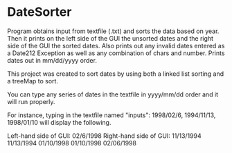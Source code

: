 # DateSorter
Program obtains input from textfile (.txt) and sorts the data based on year.
Then it prints on the left side of the GUI the unsorted dates and the right side of the GUI the sorted dates.
Also prints out any invalid dates entered as a Date212 Exception as well as any combination of chars and number. 
Prints dates out in mm/dd/yyyy order.

This project was created to sort dates by using both a linked list sorting and a treeMap to sort. 

You can type any series of dates in the textfile in yyyy/mm/dd order and it will run properly. 

For instance, typing in the textfile named "inputs": 1998/02/6, 1994/11/13, 1998/01/10 will display the following. 

Left-hand side of GUI: 02/6/1998    Right-hand side of GUI: 11/13/1994        
                       11/13/1994                            01/10/1998
                       01/10/1998                            02/06/1998   
